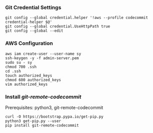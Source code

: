### Git Credential Settings

```
git config --global credential.helper '!aws --profile codecommit credential-helper $@'
git config --global credential.UseHttpPath true
git config --global --edit
```

### AWS Configuration

```
aws iam create-user --user-name sy
ssh-keygen -y -f admin-server.pem
sudo su - sy
chmod 700 .ssh
cd .ssh
touch authorized_keys
chmod 600 authorized_keys
vim authorized_keys
```

### Install _git-remote-codecommit_

Prerequisites: python3, git-remote-codecommit

```
curl -O https://bootstrap.pypa.io/get-pip.py
python3 get-pip.py --user
pip install git-remote-codecommit
```